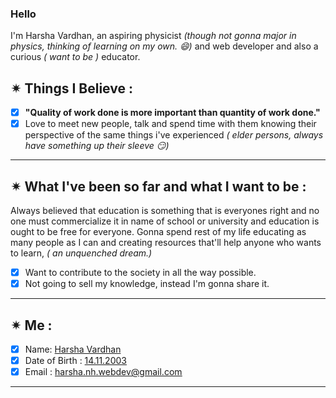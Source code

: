 ### Hello 
I'm Harsha Vardhan, an aspiring physicist *(though not gonna major in physics, thinking of learning on my own. 😄)* and web developer and also a curious *( want to be )* educator.

✴ Things I Believe :
  ---
  - [x] **"Quality of work done is more important than quantity of work done."**
  - [x] Love to meet new people, talk and spend time with them knowing their perspective of the same things i've experienced *( elder persons, always have something up their sleeve 😏)* 
  ---
✴ What I've been so far and what I want to be :
--- 
Always believed that education is something that is everyones right and no one must commercialize it in name of school or university and education is ought to be free for
everyone. Gonna spend rest of my life educating as many people as I can and creating resources that'll help anyone who wants to learn, *( an unquenched dream.)*
- [x] Want to contribute to the society in all the way possible.
- [x] Not going to sell my knowledge, instead I'm gonna share it.
---
✴ Me :
--- 
- [x] Name: <ins> Harsha Vardhan </ins>
- [x] Date of Birth : <ins>14.11.2003</ins>
- [x] Email : <ins>harsha.nh.webdev@gmail.com</ins> 
---

  
  

